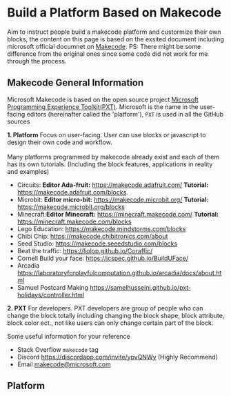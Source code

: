 # Build a Platform Based on Makecode
Aim to instruct people build a makecode platform and custormize their own blocks, the content on this page is based on the exsited document including microsoft official documnet on [Makecode](https://makecode.com/docs). PS: There might be some difference from the original ones since some code did not work for me through the process.

## Makecode General Information
Microsoft Makecode is based on the open source project [Microsoft Programming Experience Toolkit(PXT)](https://github.com/Microsoft/pxt). Microsoft is the name in the user-facing editors (hereinafter called the 'platform'), ```PXT``` is used in all the GitHub sources

**1. Platform** Focus on user-facing. User can use blocks or javascript to design their own code and workflow. </br></br>
Many platforms programmed by makecode already exist and each of them has its own tutorials. (Including the block features, applications in reality and examples)
* Circuits: **Editor Ada-fruit:** https://makecode.adafruit.com/  **Tutorial:** https://makecode.adafruit.com/blocks. 
* Microbit: **Editor micro-bit:** https://makecode.microbit.org/  **Tutorial:** https://makecode.microbit.org/blocks
* Minecraft:**Editor Minecraft:** https://minecraft.makecode.com/ **Tutorial:** https://minecraft.makecode.com/blocks
* Lego Education: https://makecode.mindstorms.com/blocks
* Chibi Chip: https://makecode.chibitronics.com/about
* Seed Studio: https://makecode.seeedstudio.com/blocks
* Beat the traffic: https://liolop.github.io/Coraffic/
* Cornell Build your face: https://jcspec.github.io/BuildUFace/
* Arcadia https://laboratoryforplayfulcomputation.github.io/arcadia/docs/about.html
* Samuel Postcard Making https://samelhusseini.github.io/pxt-holidays/controller.html


**2. PXT** For developers. PXT developers are group of people who can change the block totally including changing the block shape, block attribute, block color ect., not like users can only change certain part of the block.

Some useful information for your reference
* Stack Overflow ```makecode``` tag
* Discord https://discordapp.com/invite/ypvQNWy (Highly Recommend)
* Email makecode@microsoft.com

## Platform


